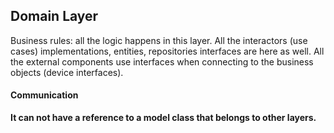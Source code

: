 ## Domain Layer

Business rules: all the logic happens in this layer. All the interactors (use cases) 
implementations, entities, repositories interfaces are here as well. All the external 
components use interfaces when connecting to the business objects (device interfaces).

#### Communication
**It can not have a reference to a model class that belongs to other layers.** 
